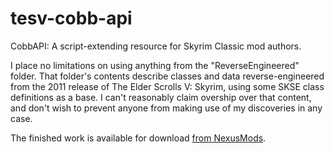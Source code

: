 # tesv-cobb-api
CobbAPI: A script-extending resource for Skyrim Classic mod authors.

I place no limitations on using anything from the "ReverseEngineered" folder. That folder's contents describe classes and data reverse-engineered from the 2011 release of The Elder Scrolls V: Skyrim, using some SKSE class definitions as a base. I can't reasonably claim overship over that content, and don't wish to prevent anyone from making use of my discoveries in any case.

The finished work is available for download [from NexusMods](https://www.nexusmods.com/skyrim/mods/95546).
